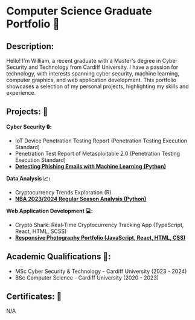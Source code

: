 # Computer Science Graduate Portfolio :page_facing_up:

## Description:
Hello! I'm William, a recent graduate with a Master's degree in Cyber Security and Technology from Cardiff University. I have a passion for technology, with interests spanning cyber security, machine learning, computer graphics, and web application development. This portfolio showcases a selection of my personal projects, highlighting my skills and experience.

## Projects: :file_folder:

**Cyber Security :lock::**
* IoT Device Penetration Testing Report (Penetration Testing Execution Standard)
* Penetration Test Report of Metasploitable 2.0 (Penetration Testing Execution Standard)
* [**Detecting Phishing Emails with Machine Learning (Python)**](https://github.com/wlshepherd/My_Portfolio/blob/main/PhishingDetection.ipynb)

**Data Analysis :chart_with_upwards_trend::**
* Cryptocurrency Trends Exploration (R)
* [**NBA 2023/2024 Regular Season Analysis (Python)**](https://github.com/wlshepherd/My_Portolio/blob/main/NBA_Data_Analysis_Project.ipynb)

**Web Application Development :computer::**
* Crypto Shark: Real-Time Cryptocurrency Tracking App (TypeScript, React, HTML, SCSS)
* [**Responsive Photography Portfolio (JavaScript, React, HTML, CSS)**](https://wlshepherd.github.io/react-first-project/)
  
## Academic Qualifications :school::
* MSc Cyber Security & Technology - Cardiff University (2023 - 2024)
* BSc Computer Science - Cardiff University (2020 - 2023)

## Certificates: :page_with_curl:
N/A

